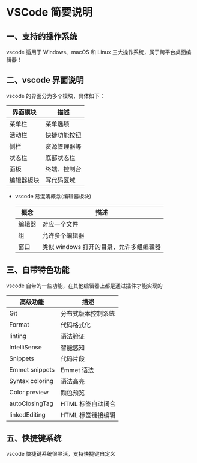 # VSCode 简要说明

## 一、支持的操作系统

vscode 适用于 Windows、macOS 和 Linux 三大操作系统，属于跨平台桌面编辑器！

## 二、vscode 界面说明

vscode 的界面分为多个模块，具体如下：

| 界面模块   | 描述         |
| ---------- | ------------ |
| 菜单栏     | 菜单选项     |
| 活动栏     | 快捷功能按钮 |
| 侧栏       | 资源管理器等 |
| 状态栏     | 底部状态栏   |
| 面板       | 终端、控制台 |
| 编辑器板块 | 写代码区域   |

- vscode 易混淆概念(编辑器板块)

  | 概念   | 描述                                    |
  | ------ | --------------------------------------- |
  | 编辑器 | 对应一个文件                            |
  | 组     | 允许多个编辑器                          |
  | 窗口   | 类似 windows 打开的目录，允许多组编辑器 |
## 三、自带特色功能

vscode 自带的一些功能，在其他编辑器上都是通过插件才能实现的

| 高级功能        | 描述               |
| --------------- | ------------------ |
| Git             | 分布式版本控制系统 |
| Format          | 代码格式化         |
| linting         | 语法验证           |
| IntelliSense    | 智能感知           |
| Snippets        | 代码片段           |
| Emmet snippets  | Emmet 语法         |
| Syntax coloring | 语法高亮           |
| Color preview   | 颜色预览           |
| autoClosingTag  | HTML 标签自动闭合  |
| linkedEditing   | HTML 标签链接编辑  |

## 五、快捷键系统

vscode 快捷键系统很灵活，支持快捷键自定义

